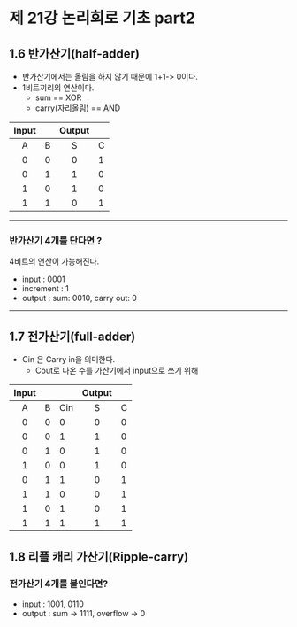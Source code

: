 # 제 21강 논리회로 기초 part2 
## 1.6 반가산기(half-adder)
- 반가산기에서는 올림을 하지 않기 때문에 1+1-> 0이다. 
- 1비트끼리의 연산이다. 
  - sum == XOR
  - carry(자리올림) == AND 

| Input | | Output | |
|:---:|---|:---:|---|
| A | B | S | C |
| 0 | 0 | 0 | 1 | 
| 0 | 1 | 1 | 0 | 
| 1 | 0 | 1 | 0 | 
| 1 | 1 | 0 | 1 | 

---
### 반가산기 4개를 단다면 ? 
4비트의 연산이 가능해진다. 
- input : 0001 
- increment : 1
- output : sum: 0010, carry out: 0

---
##  1.7 전가산기(full-adder)

- Cin 은 Carry in을 의미한다. 
  - Cout로 나온 수를 가산기에서 input으로 쓰기 위해 

| Input | | | Output | |
|:---:|---|---|:---:|---|
| A | B | Cin |S | C |
| 0 | 0 | 0 | 0 | 0 | 
| 0 | 0 | 1 | 1 | 0 | 
| 0 | 1 | 0 | 1 | 0 | 
| 1 | 0 | 0 | 1 | 0 | 
| 0 | 1 | 1 | 0 | 1 | 
| 1 | 1 | 0 | 0 | 1 |
| 1 | 0 | 1 | 0 | 1 | 
| 1 | 1 | 1 | 1 | 1 | 

## 1.8 리플 캐리 가산기(Ripple-carry)
### 전가산기 4개를 붙인다면? 
- input : 1001, 0110 
- output : sum -> 1111, overflow -> 0 